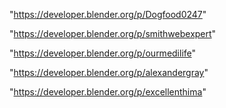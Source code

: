 "https://developer.blender.org/p/Dogfood0247"

"https://developer.blender.org/p/smithwebexpert"

"https://developer.blender.org/p/ourmedilife"

"https://developer.blender.org/p/alexandergray"

"https://developer.blender.org/p/excellenthima"

 
